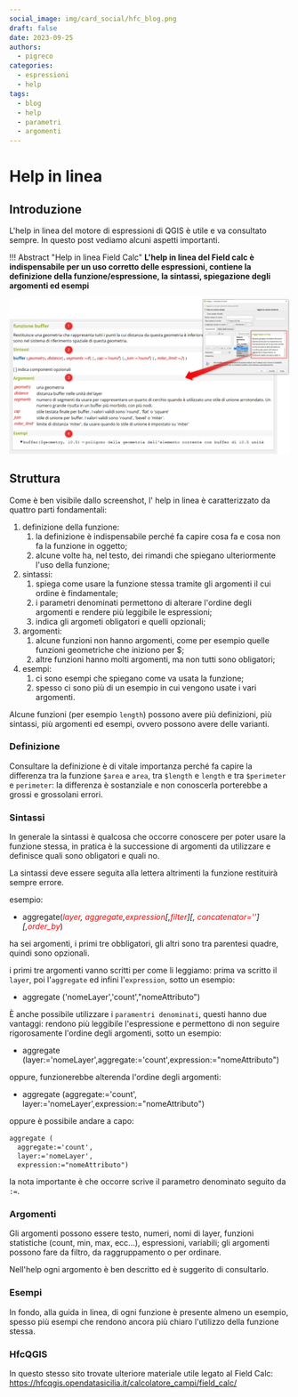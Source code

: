 ```yaml
---
social_image: img/card_social/hfc_blog.png
draft: false
date: 2023-09-25
authors:
  - pigreco
categories:
  - espressioni
  - help
tags:
  - blog
  - help
  - parametri
  - argomenti
---
```


# Help in linea

## Introduzione

L'help in linea del motore di espressioni di QGIS è utile e va consultato sempre. In questo post vediamo alcuni aspetti importanti.

!!! Abstract "Help in linea Field Calc"
    **L'help in linea del Field calc è indispensabile per un uso corretto delle espressioni, contiene la definizione della funzione/espressione, la sintassi, spiegazione degli argomenti ed esempi**

<!-- more -->

[![](./img_01.png)](./img_01.png)

## Struttura

Come è ben visibile dallo screenshot, l' help in linea è caratterizzato da quattro parti fondamentali:
1. definizione della funzione:
   1. la definizione è indispensabile perché fa capire cosa fa e cosa non fa la funzione in oggetto;
   2. alcune volte ha, nel testo, dei rimandi che spiegano ulteriormente l'uso della funzione;
2. sintassi:
   1. spiega come usare la funzione stessa tramite gli argomenti il cui ordine è findamentale;
   2. i parametri denominati permettono di alterare l'ordine degli argomenti e rendere più leggibile le espressioni;
   3. indica gli argometi obligatori e quelli opzionali;
3. argomenti:
   1. alcune funzioni non hanno argomenti, come per esempio quelle funzioni geometriche che iniziono per $;
   2. altre funzioni hanno molti argomenti, ma non tutti sono obligatori;
4. esempi:
   1. ci sono esempi che spiegano come va usata la funzione;
   2. spesso ci sono più di un esempio in cui vengono usate i vari argomenti.

Alcune funzioni (per esempio `length`) possono avere più definizioni, più sintassi, più argomenti ed esempi, ovvero possono avere delle varianti.

### Definizione

Consultare la definizione è di vitale importanza perché fa capire la differenza tra la funzione `$area` e `area`, tra `$length` e `length` e tra `$perimeter` e `perimeter`: la differenza è sostanziale e non conoscerla porterebbe a grossi e grossolani errori.

### Sintassi

In generale la sintassi è qualcosa che occorre conoscere per poter usare la funzione stessa, in pratica è la successione di argomenti da utilizzare e definisce quali sono obligatori e quali no.

La sintassi deve essere seguita alla lettera altrimenti la funzione restituirà sempre errore.

esempio:

- aggregate(*<span style="color:red;">layer</span>, <span style="color:red;">aggregate</span>,<span style="color:red;">expression</span>[,<span style="color:red;">filter</span>][, <span style="color:red;">concatenator=''</span>][,_<span style="color:red;">order_by</span>_*)

ha sei argomenti, i primi tre obbligatori, gli altri sono tra parentesi quadre, quindi sono opzionali.

i primi tre argomenti vanno scritti per come li leggiamo: prima va scritto il `layer`, poi l'`aggregate` ed infini l'`expression`, sotto un esempio:

- aggregate ('nomeLayer','count',"nomeAttributo")

È anche possibile utilizzare i `paramentri denominati`, questi hanno due vantaggi: rendono più leggibile l'espressione e permettono di non seguire rigorosamente l'ordine degli argomenti, sotto un esempio:

- aggregate (layer:='nomeLayer',aggregate:='count',expression:="nomeAttributo")

oppure, funzionerebbe alterenda l'ordine degli argomenti:

- aggregate (aggregate:='count', layer:='nomeLayer',expression:="nomeAttributo")

oppure è possibile andare a capo:

```
aggregate (
  aggregate:='count',
  layer:='nomeLayer',
  expression:="nomeAttributo")
```
la nota importante è che occorre scrive il parametro denominato seguito da `:=`.

### Argomenti

Gli argomenti possono essere testo, numeri, nomi di layer, funzioni statistiche (count, min, max, ecc...), espressioni, variabili; gli argomenti possono fare da filtro, da raggruppamento o per ordinare.

Nell'help ogni argomento è ben descritto ed è suggerito di consultarlo.

### Esempi

In fondo, alla guida in linea, di ogni funzione è presente almeno un esempio, spesso più esempi che rendono ancora più chiaro l'utilizzo della funzione stessa.

### HfcQGIS

In questo stesso sito trovate ulteriore materiale utile legato al Field Calc: https://hfcqgis.opendatasicilia.it/calcolatore_campi/field_calc/
